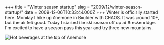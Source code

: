 +++
title = "Winter season startup"
slug = "2009/12/winter-season-startup/"
date = 2009-12-06T10:33:44.000Z
+++
Winter is officially started here. Monday I hike up Anemone in Boulder with CHAOS. It was around 10F, but the air felt good. Today I started the ski season off up at Breckenridge. I'm excited to have a season pass this year and try three new mountains.

![Hot beverages at the top of Anemone](https://peterlyons-org.s3.amazonaws.com/photos/winter_2009/001_anemone.jpg)